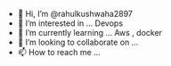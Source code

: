 - 👋 Hi, I’m @rahulkushwaha2897
- 👀 I’m interested in ... Devops
- 🌱 I’m currently learning ... Aws , docker
- 💞️ I’m looking to collaborate on ...
- 📫 How to reach me ...

<!---
rahulkushwaha2897/rahulkushwaha2897 is a ✨ special ✨ repository because its `README.md` (this file) appears on your GitHub profile.
You can click the Preview link to take a look at your changes.
--->
